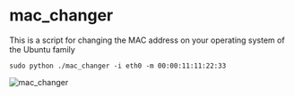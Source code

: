 # mac_changer
This is a script for changing the MAC address on your operating system of the Ubuntu family

```sudo python ./mac_changer -i eth0 -m 00:00:11:11:22:33```


![mac_changer](https://user-images.githubusercontent.com/81192872/143942557-c513a281-9814-44f7-91cf-6c79dc07894d.gif)


